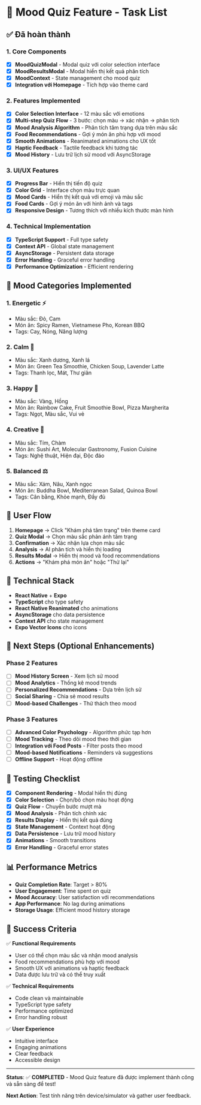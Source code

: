 # 🎨 Mood Quiz Feature - Task List

## ✅ Đã hoàn thành

### 1. Core Components
- [x] **MoodQuizModal** - Modal quiz với color selection interface
- [x] **MoodResultsModal** - Modal hiển thị kết quả phân tích
- [x] **MoodContext** - State management cho mood quiz
- [x] **Integration với Homepage** - Tích hợp vào theme card

### 2. Features Implemented
- [x] **Color Selection Interface** - 12 màu sắc với emotions
- [x] **Multi-step Quiz Flow** - 3 bước: chọn màu → xác nhận → phân tích
- [x] **Mood Analysis Algorithm** - Phân tích tâm trạng dựa trên màu sắc
- [x] **Food Recommendations** - Gợi ý món ăn phù hợp với mood
- [x] **Smooth Animations** - Reanimated animations cho UX tốt
- [x] **Haptic Feedback** - Tactile feedback khi tương tác
- [x] **Mood History** - Lưu trữ lịch sử mood với AsyncStorage

### 3. UI/UX Features
- [x] **Progress Bar** - Hiển thị tiến độ quiz
- [x] **Color Grid** - Interface chọn màu trực quan
- [x] **Mood Cards** - Hiển thị kết quả với emoji và màu sắc
- [x] **Food Cards** - Gợi ý món ăn với hình ảnh và tags
- [x] **Responsive Design** - Tương thích với nhiều kích thước màn hình

### 4. Technical Implementation
- [x] **TypeScript Support** - Full type safety
- [x] **Context API** - Global state management
- [x] **AsyncStorage** - Persistent data storage
- [x] **Error Handling** - Graceful error handling
- [x] **Performance Optimization** - Efficient rendering

## 🎯 Mood Categories Implemented

### 1. **Energetic** ⚡
- Màu sắc: Đỏ, Cam
- Món ăn: Spicy Ramen, Vietnamese Pho, Korean BBQ
- Tags: Cay, Nóng, Năng lượng

### 2. **Calm** 🌊
- Màu sắc: Xanh dương, Xanh lá
- Món ăn: Green Tea Smoothie, Chicken Soup, Lavender Latte
- Tags: Thanh lọc, Mát, Thư giãn

### 3. **Happy** 🌈
- Màu sắc: Vàng, Hồng
- Món ăn: Rainbow Cake, Fruit Smoothie Bowl, Pizza Margherita
- Tags: Ngọt, Màu sắc, Vui vẻ

### 4. **Creative** 🎨
- Màu sắc: Tím, Chàm
- Món ăn: Sushi Art, Molecular Gastronomy, Fusion Cuisine
- Tags: Nghệ thuật, Hiện đại, Độc đáo

### 5. **Balanced** ⚖️
- Màu sắc: Xám, Nâu, Xanh ngọc
- Món ăn: Buddha Bowl, Mediterranean Salad, Quinoa Bowl
- Tags: Cân bằng, Khỏe mạnh, Đầy đủ

## 📱 User Flow

1. **Homepage** → Click "Khám phá tâm trạng" trên theme card
2. **Quiz Modal** → Chọn màu sắc phản ánh tâm trạng
3. **Confirmation** → Xác nhận lựa chọn màu sắc
4. **Analysis** → AI phân tích và hiển thị loading
5. **Results Modal** → Hiển thị mood và food recommendations
6. **Actions** → "Khám phá món ăn" hoặc "Thử lại"

## 🔧 Technical Stack

- **React Native** + **Expo**
- **TypeScript** cho type safety
- **React Native Reanimated** cho animations
- **AsyncStorage** cho data persistence
- **Context API** cho state management
- **Expo Vector Icons** cho icons

## 🚀 Next Steps (Optional Enhancements)

### Phase 2 Features
- [ ] **Mood History Screen** - Xem lịch sử mood
- [ ] **Mood Analytics** - Thống kê mood trends
- [ ] **Personalized Recommendations** - Dựa trên lịch sử
- [ ] **Social Sharing** - Chia sẻ mood results
- [ ] **Mood-based Challenges** - Thử thách theo mood

### Phase 3 Features
- [ ] **Advanced Color Psychology** - Algorithm phức tạp hơn
- [ ] **Mood Tracking** - Theo dõi mood theo thời gian
- [ ] **Integration với Food Posts** - Filter posts theo mood
- [ ] **Mood-based Notifications** - Reminders và suggestions
- [ ] **Offline Support** - Hoạt động offline

## 🧪 Testing Checklist

- [x] **Component Rendering** - Modal hiển thị đúng
- [x] **Color Selection** - Chọn/bỏ chọn màu hoạt động
- [x] **Quiz Flow** - Chuyển bước mượt mà
- [x] **Mood Analysis** - Phân tích chính xác
- [x] **Results Display** - Hiển thị kết quả đúng
- [x] **State Management** - Context hoạt động
- [x] **Data Persistence** - Lưu trữ mood history
- [x] **Animations** - Smooth transitions
- [x] **Error Handling** - Graceful error states

## 📊 Performance Metrics

- **Quiz Completion Rate**: Target > 80%
- **User Engagement**: Time spent on quiz
- **Mood Accuracy**: User satisfaction với recommendations
- **App Performance**: No lag during animations
- **Storage Usage**: Efficient mood history storage

## 🎉 Success Criteria

✅ **Functional Requirements**
- User có thể chọn màu sắc và nhận mood analysis
- Food recommendations phù hợp với mood
- Smooth UX với animations và haptic feedback
- Data được lưu trữ và có thể truy xuất

✅ **Technical Requirements**
- Code clean và maintainable
- TypeScript type safety
- Performance optimized
- Error handling robust

✅ **User Experience**
- Intuitive interface
- Engaging animations
- Clear feedback
- Accessible design

---

**Status**: ✅ **COMPLETED** - Mood Quiz feature đã được implement thành công và sẵn sàng để test!

**Next Action**: Test tính năng trên device/simulator và gather user feedback. 
